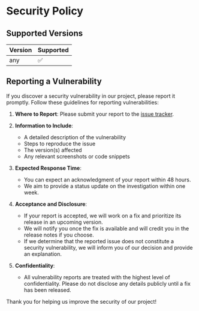 # Security Policy

## Supported Versions

| Version | Supported          |
|---------|--------------------|
| any     | :white_check_mark: |

## Reporting a Vulnerability

If you discover a security vulnerability in our project, please report it promptly. Follow these guidelines for reporting vulnerabilities:

1. **Where to Report**: Please submit your report to
   the [issue tracker]([link_to_issue_tracker](https://github.com/alpluspluss/jalloc/issues)).

2. **Information to Include**:
   - A detailed description of the vulnerability
   - Steps to reproduce the issue
   - The version(s) affected
   - Any relevant screenshots or code snippets

3. **Expected Response Time**: 
   - You can expect an acknowledgment of your report within 48 hours.
   - We aim to provide a status update on the investigation within one week.

4. **Acceptance and Disclosure**: 
   - If your report is accepted, we will work on a fix and prioritize its release in an upcoming version.
   - We will notify you once the fix is available and will credit you in the release notes if you choose.
   - If we determine that the reported issue does not constitute a security vulnerability, we will inform you of our decision and provide an explanation.

5. **Confidentiality**: 
   - All vulnerability reports are treated with the highest level of confidentiality. Please do not disclose any details publicly until a fix has been released.

Thank you for helping us improve the security of our project!
